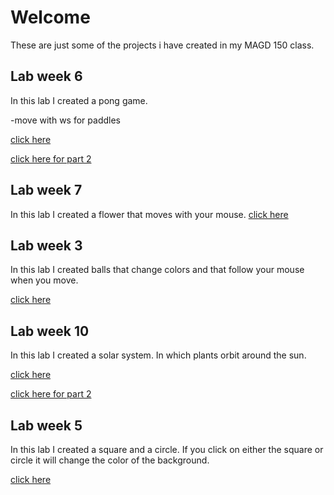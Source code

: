 # Welcome
These are just some of the projects i have created in my MAGD 150 class.

## Lab week 6

In this lab I created a pong game.

-move with ws for paddles

[click here](https://github.com/megsra/MAGD/blob/gh-pages/s19magd150_lab06_Rakow.pde)

[click here for part 2](https://github.com/megsra/MAGD/blob/gh-pages/pong.pde)

## Lab week 7

In this lab I created a flower that moves with your mouse.
[click here](https://github.com/megsra/MAGD/blob/gh-pages/s19magd150_lab07_Rakow.pde)

## Lab week 3

In this lab I created balls that change colors and that follow your mouse when you move.

[click here](https://github.com/megsra/MAGD/blob/gh-pages/s19magd150lab03_Rakow.pde)

## Lab week 10

In this lab I created a solar system. In which plants orbit around the sun.

[click here](https://github.com/megsra/MAGD/blob/gh-pages/s19magd150lab10_rakow.pde)

[click here for part 2](https://github.com/megsra/MAGD/blob/gh-pages/plant.pde)

## Lab week 5

In this lab I created a square and a circle. If you click on either the square or circle it will change the color of the background.

[click here](https://github.com/megsra/MAGD/blob/gh-pages/s19magd150lab05_rakow.pde)


